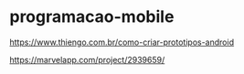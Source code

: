 # programacao-mobile

https://www.thiengo.com.br/como-criar-prototipos-android

https://marvelapp.com/project/2939659/
